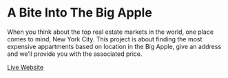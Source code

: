 <h1>A Bite Into The Big Apple</h1>

When you think about the top real estate markets in the world, one place comes to mind, New York City. This project is about finding the most expensive appartments based on location in the Big Apple, give an address and we’ll provide you with the associated price.

[Live Website](http://groseman.pythonanywhere.com/)
